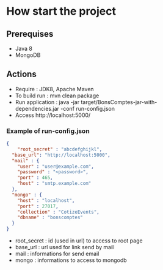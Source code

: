# How start the project

## Prerequises

- Java 8
- MongoDB

## Actions

- Require : JDK8, Apache Maven
- To build run : mvn clean package
- Run application : java -jar target/BonsComptes-jar-with-dependencies.jar -conf run-config.json
- Access http://localhost:5000/

### Example of run-config.json

```json
{
	"root_secret" : "abcdefghijkl",
  "base_url": "http://localhost:5000",
  "mail" : {
    "user" : "user@example.com",
    "password" : "<password>",
    "port" : 465,
    "host" : "smtp.example.com"
  },
  "mongo" : {
  	"host" : "localhost",
  	"port" : 27017,
  	"collection" : "CotizeEvents",
  	"dbname" : "bonscomptes"
  }
}
```

- root_secret : id (used in url) to access to root page
- base_url : url used for link send by mail
- mail : informations for send email
- mongo : informations to access to mongodb
